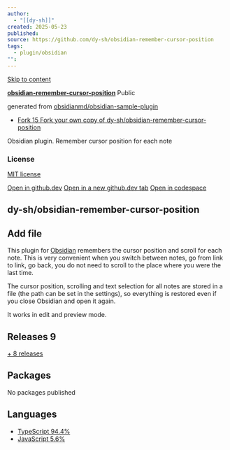 ```yaml
---
author:
  - "[[dy-sh]]"
created: 2025-05-23
published: 
source: https://github.com/dy-sh/obsidian-remember-cursor-position
tags:
  - plugin/obsidian
"":
---
```

[Skip to content](https://github.com/dy-sh/#start-of-content)

**[obsidian-remember-cursor-position](https://github.com/dy-sh/obsidian-remember-cursor-position)** Public


generated from [obsidianmd/obsidian-sample-plugin](https://github.com/obsidianmd/obsidian-sample-plugin)

- [Fork 15 Fork your own copy of dy-sh/obsidian-remember-cursor-position](https://github.com/dy-sh/obsidian-remember-cursor-position/fork)

Obsidian plugin. Remember cursor position for each note

### License

[MIT license](https://github.com/dy-sh/obsidian-remember-cursor-position/blob/master/LICENSE)

[Open in github.dev](https://github.dev/) [Open in a new github.dev tab](https://github.dev/) [Open in codespace](https://github.com/codespaces/new/dy-sh/obsidian-remember-cursor-position?resume=1)

## dy-sh/obsidian-remember-cursor-position

## Add file

This plugin for [Obsidian](https://obsidian.md/) remembers the cursor position and scroll for each note. This is very convenient when you switch between notes, go from link to link, go back, you do not need to scroll to the place where you were the last time.

The cursor position, scrolling and text selection for all notes are stored in a file (the path can be set in the settings), so everything is restored even if you close Obsidian and open it again.

It works in edit and preview mode.

## Releases 9

[\+ 8 releases](https://github.com/dy-sh/obsidian-remember-cursor-position/releases)

## Packages

No packages published  

## Languages

- [TypeScript 94.4%](https://github.com/dy-sh/obsidian-remember-cursor-position/search?l=typescript)
- [JavaScript 5.6%](https://github.com/dy-sh/obsidian-remember-cursor-position/search?l=javascript)